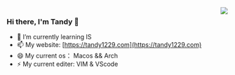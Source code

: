 
<!--
**tandy1229/tandy1229** is a ✨ _special_ ✨ repository because its `README.md` (this file) appears on your GitHub profile.

Here are some ideas to get you started:

- 🔭 I’m currently working on ...
- 🌱 I’m currently learning ...
- 👯 I’m looking to collaborate on ...
- 🤔 I’m looking for help with ...
- 💬 Ask me about ...
- 📫 How to reach me: ...
- 😄 Pronouns: ...
- ⚡ Fun fact: ...
-->

<img align="right" src="https://github-readme-stats.vercel.app/api?username=tandy1229&show_icons=true&text_color=718096&bg_color=ffffff&theme=dracula" />

### Hi there, I'm Tandy 👋

- 🌱 I’m currently learning IS
- 📫 My website: [https://tandy1229.com](https://tandy1229.com)
- 😄 My current os： Macos && Arch
- ⚡ My current editer: VIM & VScode
